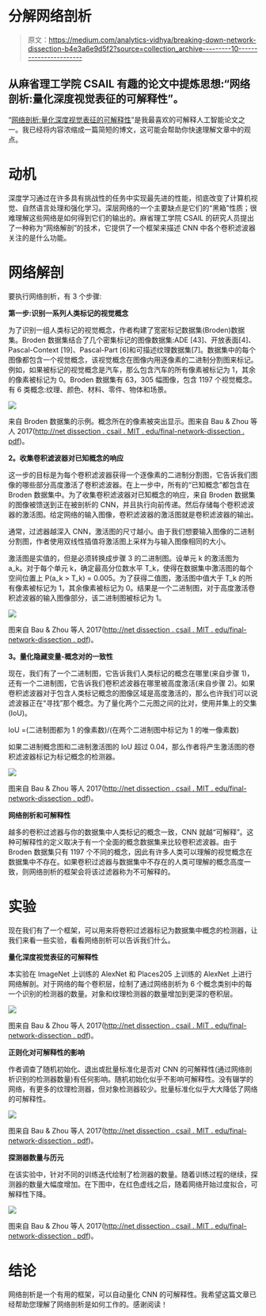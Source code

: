 # 分解网络剖析

> 原文：<https://medium.com/analytics-vidhya/breaking-down-network-dissection-b4e3a6e9d5f2?source=collection_archive---------10----------------------->

## 从麻省理工学院 CSAIL 有趣的论文中提炼思想:“网络剖析:量化深度视觉表征的可解释性”。

“[网络剖析:量化深度视觉表征的可解释性](http://netdissect.csail.mit.edu/final-network-dissection.pdf)”是我最喜欢的可解释人工智能论文之一。我已经将内容浓缩成一篇简短的博文，这可能会帮助你快速理解文章中的观点。

# **动机**

深度学习通过在许多具有挑战性的任务中实现最先进的性能，彻底改变了计算机视觉、自然语言处理和强化学习。深层网络的一个主要缺点是它们的“黑箱”性质；很难理解这些网络是如何得到它们的输出的。麻省理工学院 CSAIL 的研究人员提出了一种称为“网络解剖”的技术，它提供了一个框架来描述 CNN 中各个卷积滤波器关注的是什么功能。

# **网络解剖**

要执行网络剖析，有 3 个步骤:

**第一步:识别一系列人类标记的视觉概念**

为了识别一组人类标记的视觉概念，作者构建了宽密标记数据集(Broden)数据集。Broden 数据集结合了几个密集标记的图像数据集:ADE [43]、开放表面[4]、Pascal-Context [19]、Pascal-Part [6]和可描述纹理数据集[7]。数据集中的每个图像都包含一个视觉概念，该视觉概念在图像内用逐像素的二进制分割图来标记。例如，如果被标记的视觉概念是汽车，那么包含汽车的所有像素被标记为 1，其余的像素被标记为 0。Broden 数据集有 63，305 幅图像，包含 1197 个视觉概念。有 6 类概念:纹理、颜色、材料、零件、物体和场景。

![](img/5fdfe91283ba37646aacfbe2f1fead6d.png)

来自 Broden 数据集的示例。概念所在的像素被突出显示。图来自 Bau & Zhou 等人 2017([http://net dissection . csail . MIT . edu/final-network-dissection . pdf](http://netdissect.csail.mit.edu/final-network-dissection.pdf))。

**2。收集卷积滤波器对已知概念的响应**

这一步的目标是为每个卷积滤波器获得一个逐像素的二进制分割图，它告诉我们图像的哪些部分高度激活了卷积滤波器。在上一步中，所有的“已知概念”都包含在 Broden 数据集中。为了收集卷积滤波器对已知概念的响应，来自 Broden 数据集的图像被馈送到正在被剖析的 CNN，并且执行向前传递。然后存储每个卷积滤波器的激活图。给定网络的输入图像，卷积滤波器的激活图就是卷积滤波器的输出。

通常，过滤器越深入 CNN，激活图的尺寸越小。由于我们想要输入图像的二进制分割图，作者使用双线性插值将激活图上采样为与输入图像相同的大小。

激活图是实值的，但是必须转换成步骤 3 的二进制图。设单元 k 的激活图为 a_k。对于每个单元 k，确定最高分位数水平 T_k，使得在数据集中激活图的每个空间位置上 P(a_k > T_k) = 0.005。为了获得二值图，激活图中值大于 T_k 的所有像素被标记为 1，其余像素被标记为 0。结果是一个二进制图，对于高度激活卷积滤波器的输入图像部分，该二进制图被标记为 1。

![](img/6a5329b45cf02dfa119d39965e3062ca.png)

图来自 Bau & Zhou 等人 2017([http://net dissection . csail . MIT . edu/final-network-dissection . pdf](http://netdissect.csail.mit.edu/final-network-dissection.pdf))。

**3。量化隐藏变量-概念对的一致性**

现在，我们有了一个二进制图，它告诉我们人类标记的概念在哪里(来自步骤 1)，还有一个二进制图，它告诉我们卷积滤波器在哪里被高度激活(来自步骤 2)。如果卷积滤波器对于包含人类标记概念的图像区域是高度激活的，那么也许我们可以说滤波器正在“寻找”那个概念。为了量化两个二元图之间的比对，使用并集上的交集(IoU)。

IoU =(二进制图都为 1 的像素数)/(在两个二进制图中标记为 1 的唯一像素数)

如果二进制概念图和二进制激活图的 IoU 超过 0.04，那么作者将产生激活图的卷积滤波器标记为标记概念的检测器。

![](img/829ddead657ba016db7c53f49e626f3a.png)

图来自 Bau & Zhou 等人 2017([http://net dissection . csail . MIT . edu/final-network-dissection . pdf](http://netdissect.csail.mit.edu/final-network-dissection.pdf))。

**网络剖析和可解释性**

越多的卷积过滤器与你的数据集中人类标记的概念一致，CNN 就越“可解释”。这种可解释性的定义取决于有一个全面的概念数据集来比较卷积滤波器。由于 Broden 数据集只有 1197 个不同的概念，因此有许多人类可以理解的视觉概念在数据集中不存在。如果卷积过滤器与数据集中不存在的人类可理解的概念高度一致，则网络剖析的框架会将该过滤器称为不可解释的。

# **实验**

现在我们有了一个框架，可以用来将卷积过滤器标记为数据集中概念的检测器，让我们来看一些实验，看看网络剖析可以告诉我们什么。

**量化深度视觉表征的可解释性**

本实验在 ImageNet 上训练的 AlexNet 和 Places205 上训练的 AlexNet 上进行网络解剖。对于网络的每个卷积层，绘制了通过网络剖析为 6 个概念类别中的每一个识别的检测器的数量。对象和纹理检测器的数量增加到更深的卷积层。

![](img/2057606c3fe09b3e40d6a4f9763aa913.png)

图来自 Bau & Zhou 等人 2017([http://net dissection . csail . MIT . edu/final-network-dissection . pdf](http://netdissect.csail.mit.edu/final-network-dissection.pdf))。

**正则化对可解释性的影响**

作者调查了随机初始化、退出或批量标准化是否对 CNN 的可解释性(通过网络剖析识别的检测器数量)有任何影响。随机初始化似乎不影响可解释性。没有辍学的网络，有更多的纹理检测器，但对象检测器较少。批量标准化似乎大大降低了网络的可解释性。

![](img/db7de09b404d90ef9f6bf093a97aca98.png)

图来自 Bau & Zhou 等人 2017([http://net dissection . csail . MIT . edu/final-network-dissection . pdf](http://netdissect.csail.mit.edu/final-network-dissection.pdf))。

**探测器数量与历元**

在该实验中，针对不同的训练迭代绘制了检测器的数量。随着训练过程的继续，探测器的数量大幅度增加。在下图中，在红色虚线之后，随着网络开始过度拟合，可解释性下降。

![](img/945ca3e35f5ae39a008db69c3f827cb8.png)

图来自 Bau & Zhou 等人 2017([http://net dissection . csail . MIT . edu/final-network-dissection . pdf](http://netdissect.csail.mit.edu/final-network-dissection.pdf))。

# **结论**

网络剖析是一个有用的框架，可以自动量化 CNN 的可解释性。我希望这篇文章已经帮助您理解了网络剖析是如何工作的。感谢阅读！